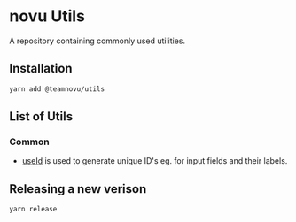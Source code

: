 # novu Utils
A repository containing commonly used utilities.

## Installation

```bash
yarn add @teamnovu/utils
```

## List of Utils

### Common
- [useId](./common/useId) is used to generate unique ID's eg. for input fields and their labels.

## Releasing a new verison

```bash
yarn release
```
